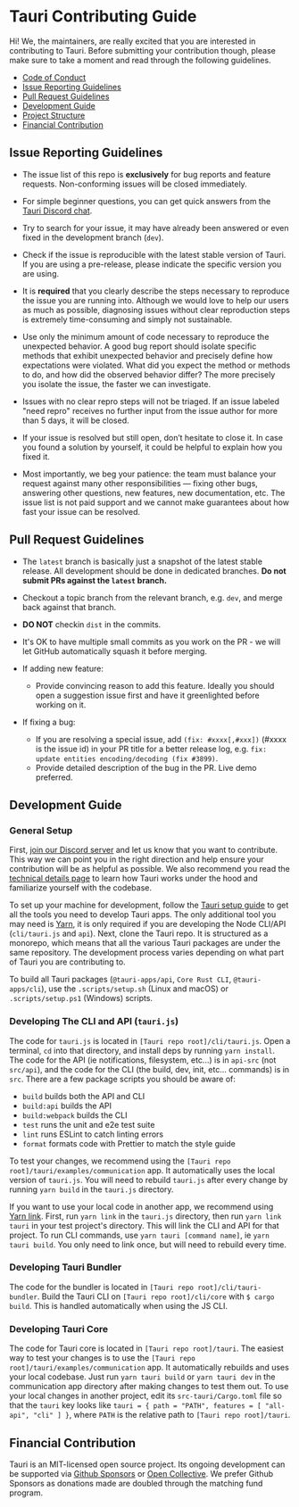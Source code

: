 # Tauri Contributing Guide

Hi! We, the maintainers, are really excited that you are interested in contributing to Tauri. Before submitting your contribution though, please make sure to take a moment and read through the following guidelines.

- [Code of Conduct](CODE_OF_CONDUCT.md)
- [Issue Reporting Guidelines](#issue-reporting-guidelines)
- [Pull Request Guidelines](#pull-request-guidelines)
- [Development Guide](#development-guide)
- [Project Structure](#project-structure)
- [Financial Contribution](#financial-contribution)

## Issue Reporting Guidelines

- The issue list of this repo is **exclusively** for bug reports and feature requests. Non-conforming issues will be closed immediately.

- For simple beginner questions, you can get quick answers from the [Tauri Discord chat](https://discord.gg/SpmNs4S).

- Try to search for your issue, it may have already been answered or even fixed in the development branch (`dev`).

- Check if the issue is reproducible with the latest stable version of Tauri. If you are using a pre-release, please indicate the specific version you are using.

- It is **required** that you clearly describe the steps necessary to reproduce the issue you are running into. Although we would love to help our users as much as possible, diagnosing issues without clear reproduction steps is extremely time-consuming and simply not sustainable.

- Use only the minimum amount of code necessary to reproduce the unexpected behavior. A good bug report should isolate specific methods that exhibit unexpected behavior and precisely define how expectations were violated. What did you expect the method or methods to do, and how did the observed behavior differ? The more precisely you isolate the issue, the faster we can investigate.

- Issues with no clear repro steps will not be triaged. If an issue labeled "need repro" receives no further input from the issue author for more than 5 days, it will be closed.

- If your issue is resolved but still open, don’t hesitate to close it. In case you found a solution by yourself, it could be helpful to explain how you fixed it.

- Most importantly, we beg your patience: the team must balance your request against many other responsibilities — fixing other bugs, answering other questions, new features, new documentation, etc. The issue list is not paid support and we cannot make guarantees about how fast your issue can be resolved.

## Pull Request Guidelines

- The `latest` branch is basically just a snapshot of the latest stable release. All development should be done in dedicated branches. **Do not submit PRs against the `latest` branch.**

- Checkout a topic branch from the relevant branch, e.g. `dev`, and merge back against that branch.

- **DO NOT** checkin `dist` in the commits.

- It's OK to have multiple small commits as you work on the PR - we will let GitHub automatically squash it before merging.

- If adding new feature:

  - Provide convincing reason to add this feature. Ideally you should open a suggestion issue first and have it greenlighted before working on it.

- If fixing a bug:
  - If you are resolving a special issue, add `(fix: #xxxx[,#xxx])` (#xxxx is the issue id) in your PR title for a better release log, e.g. `fix: update entities encoding/decoding (fix #3899)`.
  - Provide detailed description of the bug in the PR. Live demo preferred.

## Development Guide

### General Setup

First, [join our Discord server](https://discord.gg/SpmNs4S) and let us know that you want to contribute. This way we can point you in the right direction and help ensure your contribution will be as helpful as possible. We also recommend you read the [technical details page](https://tauri.studio/en/docs/getting-started/technical-details) to learn how Tauri works under the hood and familiarize yourself with the codebase.

To set up your machine for development, follow the [Tauri setup guide](https://tauri.studio/en/docs/getting-started/intro#setting-up-your-environment) to get all the tools you need to develop Tauri apps. The only additional tool you may need is [Yarn](https://yarnpkg.com/), it is only required if you are developing the Node CLI/API (`cli/tauri.js` and `api`). Next, clone the Tauri repo. It is structured as a monorepo, which means that all the various Tauri packages are under the same repository. The development process varies depending on what part of Tauri you are contributing to.

To build all Tauri packages (`@tauri-apps/api`, `Core Rust CLI`, `@tauri-apps/cli`), use the `.scripts/setup.sh` (Linux and macOS) or `.scripts/setup.ps1` (Windows) scripts.

### Developing The CLI and API (`tauri.js`)

The code for `tauri.js` is located in `[Tauri repo root]/cli/tauri.js`. Open a terminal, `cd` into that directory, and install deps by running `yarn install`. The code for the API (ie notifications, filesystem, etc...) is in `api-src` (not `src/api`), and the code for the CLI (the build, dev, init, etc... commands) is in `src`. There are a few package scripts you should be aware of:

- `build` builds both the API and CLI
- `build:api` builds the API
- `build:webpack` builds the CLI
- `test` runs the unit and e2e test suite
- `lint` runs ESLint to catch linting errors
- `format` formats code with Prettier to match the style guide

To test your changes, we recommend using the `[Tauri repo root]/tauri/examples/communication` app. It automatically uses the local version of `tauri.js`. You will need to rebuild `tauri.js` after every change by running `yarn build` in the `tauri.js` directory.

If you want to use your local code in another app, we recommend using [Yarn link](https://classic.yarnpkg.com/en/docs/cli/link/). First, run `yarn link` in the `tauri.js` directory, then run `yarn link tauri` in your test project's directory. This will link the CLI and API for that project. To run CLI commands, use `yarn tauri [command name]`, ie `yarn tauri build`. You only need to link once, but will need to rebuild every time.

### Developing Tauri Bundler

The code for the bundler is located in `[Tauri repo root]/cli/tauri-bundler`. Build the Tauri CLI on `[Tauri repo root]/cli/core` with `$ cargo build`. This is handled automatically when using the JS CLI.

### Developing Tauri Core

The code for Tauri core is located in `[Tauri repo root]/tauri`. The easiest way to test your changes is to use the `[Tauri repo root]/tauri/examples/communication` app. It automatically rebuilds and uses your local codebase. Just run `yarn tauri build` or `yarn tauri dev` in the communication app directory after making changes to test them out. To use your local changes in another project, edit its `src-tauri/Cargo.toml` file so that the `tauri` key looks like `tauri = { path = "PATH", features = [ "all-api", "cli" ] }`, where `PATH` is the relative path to `[Tauri repo root]/tauri`.

## Financial Contribution

Tauri is an MIT-licensed open source project. Its ongoing development can be supported via [Github Sponsors](https://github.com/sponsors/nothingismagick) or [Open Collective](https://opencollective.com/tauri). We prefer Github Sponsors as donations made are doubled through the matching fund program.
